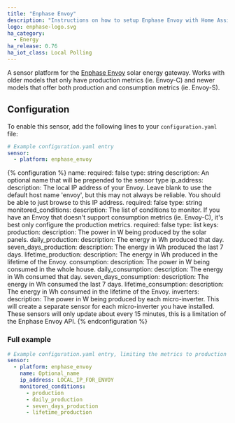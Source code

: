 ```yaml
---
title: "Enphase Envoy"
description: "Instructions on how to setup Enphase Envoy with Home Assistant."
logo: enphase-logo.svg
ha_category:
  - Energy
ha_release: 0.76
ha_iot_class: Local Polling
---
```


A sensor platform for the [Enphase Envoy](https://enphase.com/en-us/products-and-services/envoy-and-combiner) solar energy gateway. Works with older models that only have production metrics (ie. Envoy-C) and newer models that offer both production and consumption metrics (ie. Envoy-S).

## Configuration

To enable this sensor, add the following lines to your `configuration.yaml` file:

```yaml
# Example configuration.yaml entry
sensor:
  - platform: enphase_envoy
```

{% configuration %}
name:
  required: false
  type: string
  description: An optional name that will be prepended to the sensor type
ip_address:
  description: The local IP address of your Envoy. Leave blank to use the default host name 'envoy', but this may not always be reliable. You should be able to just browse to this IP address.
  required: false
  type: string
monitored_conditions:
  description: The list of conditions to monitor. If you have an Envoy that doesn't support consumption metrics (ie. Envoy-C), it's best only configure the production metrics.
  required: false
  type: list
  keys:
    production:
      description: The power in W being produced by the solar panels.
    daily_production:
      description: The energy in Wh produced that day.
    seven_days_production:
      description: The energy in Wh produced the last 7 days.
    lifetime_production:
      description: The energy in Wh produced in the lifetime of the Envoy.
    consumption:
      description: The power in W being consumed in the whole house.
    daily_consumption:
      description: The energy in Wh consumed that day.
    seven_days_consumption:
      description: The energy in Wh consumed the last 7 days.
    lifetime_consumption:
      description: The energy in Wh consumed in the lifetime of the Envoy.
    inverters:
      description: The power in W being produced by each micro-inverter. This will create a separate sensor for each micro-inverter you have installed. These sensors will only update about every 15 minutes, this is a limitation of the Enphase Envoy API.
{% endconfiguration %}

### Full example

```yaml
# Example configuration.yaml entry, limiting the metrics to production only
sensor:
  - platform: enphase_envoy
    name: Optional_name
    ip_address: LOCAL_IP_FOR_ENVOY
    monitored_conditions:
      - production
      - daily_production
      - seven_days_production
      - lifetime_production
```
